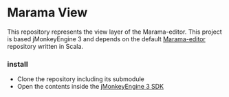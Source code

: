# Marama View

This repository represents the view layer of the Marama-editor. This project is based jMonkeyEngine 3 and depends on the default [Marama-editor](https://github.com/chide-marama/marama-editor) repository written in Scala.

### install

- Clone the repository including its submodule
- Open the contents inside the [jMonkeyEngine 3 SDK](http://jmonkeyengine.org/)